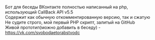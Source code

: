 Бот для беседы ВКонтакте полностью написанный на php, использующий CallBack API v5.5<br>
Содержит как обычную откомментированную версию, так и сжатую<br>
Не судите строго, мой первый PHP скрипт, залитый на GitHub<br>
Живой прототип(можно добавить в беседу) - https://vk.com/svobodaetorabstvodc<br>
 
